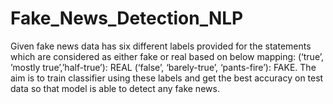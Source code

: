 # Fake_News_Detection_NLP
Given fake news data has six different labels provided for the statements which are considered as either fake or real based on below mapping: (‘true’, ’mostly true’,’half-true’): REAL (‘false’, ‘barely-true’, ‘pants-fire’): FAKE. The aim is to train classifier using these labels and get the best accuracy on test data so that model is able to detect any fake news.
